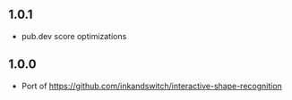 ## 1.0.1

- pub.dev score optimizations

## 1.0.0

- Port of https://github.com/inkandswitch/interactive-shape-recognition

